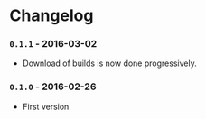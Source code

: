 # Changelog

### `0.1.1` - 2016-03-02
- Download of builds is now done progressively.

### `0.1.0` - 2016-02-26
- First version
